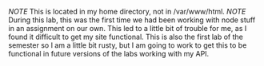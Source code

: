 *NOTE* This is located in my home directory, not in /var/www/html. *NOTE*
During this lab, this was the first time we had been working with node stuff in an assignment on our own.
This led to a little bit of trouble for me, as I found it difficult to get my site functional.
This is also the first lab of the semester so I am a little bit rusty, but I am going to work to get this to be functional in future versions of the labs working with my API.